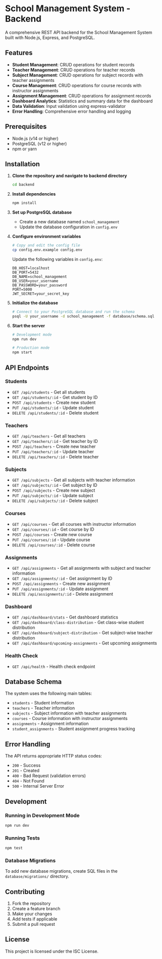 # School Management System - Backend

A comprehensive REST API backend for the School Management System built with Node.js, Express, and PostgreSQL.

## Features

- **Student Management**: CRUD operations for student records
- **Teacher Management**: CRUD operations for teacher records
- **Subject Management**: CRUD operations for subject records with teacher assignments
- **Course Management**: CRUD operations for course records with instructor assignments
- **Assignment Management**: CRUD operations for assignment records
- **Dashboard Analytics**: Statistics and summary data for the dashboard
- **Data Validation**: Input validation using express-validator
- **Error Handling**: Comprehensive error handling and logging

## Prerequisites

- Node.js (v14 or higher)
- PostgreSQL (v12 or higher)
- npm or yarn

## Installation

1. **Clone the repository and navigate to backend directory**
   ```bash
   cd backend
   ```

2. **Install dependencies**
   ```bash
   npm install
   ```

3. **Set up PostgreSQL database**
   - Create a new database named `school_management`
   - Update the database configuration in `config.env`

4. **Configure environment variables**
   ```bash
   # Copy and edit the config file
   cp config.env.example config.env
   ```
   
   Update the following variables in `config.env`:
   ```
   DB_HOST=localhost
   DB_PORT=5432
   DB_NAME=school_management
   DB_USER=your_username
   DB_PASSWORD=your_password
   PORT=5000
   JWT_SECRET=your_secret_key
   ```

5. **Initialize the database**
   ```bash
   # Connect to your PostgreSQL database and run the schema
   psql -U your_username -d school_management -f database/schema.sql
   ```

6. **Start the server**
   ```bash
   # Development mode
   npm run dev
   
   # Production mode
   npm start
   ```

## API Endpoints

### Students
- `GET /api/students` - Get all students
- `GET /api/students/:id` - Get student by ID
- `POST /api/students` - Create new student
- `PUT /api/students/:id` - Update student
- `DELETE /api/students/:id` - Delete student

### Teachers
- `GET /api/teachers` - Get all teachers
- `GET /api/teachers/:id` - Get teacher by ID
- `POST /api/teachers` - Create new teacher
- `PUT /api/teachers/:id` - Update teacher
- `DELETE /api/teachers/:id` - Delete teacher

### Subjects
- `GET /api/subjects` - Get all subjects with teacher information
- `GET /api/subjects/:id` - Get subject by ID
- `POST /api/subjects` - Create new subject
- `PUT /api/subjects/:id` - Update subject
- `DELETE /api/subjects/:id` - Delete subject

### Courses
- `GET /api/courses` - Get all courses with instructor information
- `GET /api/courses/:id` - Get course by ID
- `POST /api/courses` - Create new course
- `PUT /api/courses/:id` - Update course
- `DELETE /api/courses/:id` - Delete course

### Assignments
- `GET /api/assignments` - Get all assignments with subject and teacher information
- `GET /api/assignments/:id` - Get assignment by ID
- `POST /api/assignments` - Create new assignment
- `PUT /api/assignments/:id` - Update assignment
- `DELETE /api/assignments/:id` - Delete assignment

### Dashboard
- `GET /api/dashboard/stats` - Get dashboard statistics
- `GET /api/dashboard/class-distribution` - Get class-wise student distribution
- `GET /api/dashboard/subject-distribution` - Get subject-wise teacher distribution
- `GET /api/dashboard/upcoming-assignments` - Get upcoming assignments

### Health Check
- `GET /api/health` - Health check endpoint

## Database Schema

The system uses the following main tables:
- `students` - Student information
- `teachers` - Teacher information
- `subjects` - Subject information with teacher assignments
- `courses` - Course information with instructor assignments
- `assignments` - Assignment information
- `student_assignments` - Student assignment progress tracking

## Error Handling

The API returns appropriate HTTP status codes:
- `200` - Success
- `201` - Created
- `400` - Bad Request (validation errors)
- `404` - Not Found
- `500` - Internal Server Error

## Development

### Running in Development Mode
```bash
npm run dev
```

### Running Tests
```bash
npm test
```

### Database Migrations
To add new database migrations, create SQL files in the `database/migrations/` directory.

## Contributing

1. Fork the repository
2. Create a feature branch
3. Make your changes
4. Add tests if applicable
5. Submit a pull request

## License

This project is licensed under the ISC License.
